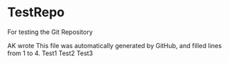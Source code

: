 TestRepo
========

For testing the Git Repository

AK wrote
This file was automatically generated by GitHub, and filled lines from 1 to 4.
Test1
Test2
Test3
